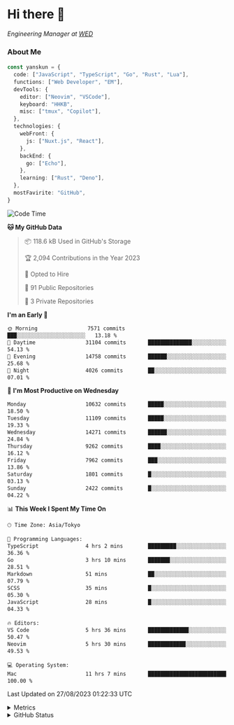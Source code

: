 # Hi there&nbsp;:wave:

<!-- ![Alt text](https://spotify-recently-played-readme.vercel.app/api?user=31kynbuubkiu3r4qh4hjuaglhfay) -->

_Engineering Manager at [WED](https://github.com/wedinc)_

### About Me

```ts
const yanskun = {
  code: ["JavaScript", "TypeScript", "Go", "Rust", "Lua"],
  functions: ["Web Developer", "EM"],
  devTools: {
    editor: ["Neovim", "VSCode"],
    keyboard: "HHKB",
    misc: ["tmux", "Copilot"],
  },
  technologies: {
    webFront: {
      js: ["Nuxt.js", "React"],
    },
    backEnd: {
      go: ["Echo"],
    },
    learning: ["Rust", "Deno"],
  },
  mostFavirite: "GitHub",
}
```

<!--START_SECTION:waka-->
![Code Time](http://img.shields.io/badge/Code%20Time-457%20hrs%2015%20mins-blue)

**🐱 My GitHub Data** 

> 📦 118.6 kB Used in GitHub's Storage 
 > 
> 🏆 2,094 Contributions in the Year 2023
 > 
> 💼 Opted to Hire
 > 
> 📜 91 Public Repositories 
 > 
> 🔑 3 Private Repositories 
 > 
**I'm an Early 🐤** 

```text
🌞 Morning                7571 commits        ███░░░░░░░░░░░░░░░░░░░░░░   13.18 % 
🌆 Daytime                31104 commits       ██████████████░░░░░░░░░░░   54.13 % 
🌃 Evening                14758 commits       ██████░░░░░░░░░░░░░░░░░░░   25.68 % 
🌙 Night                  4026 commits        ██░░░░░░░░░░░░░░░░░░░░░░░   07.01 % 
```
📅 **I'm Most Productive on Wednesday** 

```text
Monday                   10632 commits       █████░░░░░░░░░░░░░░░░░░░░   18.50 % 
Tuesday                  11109 commits       █████░░░░░░░░░░░░░░░░░░░░   19.33 % 
Wednesday                14271 commits       ██████░░░░░░░░░░░░░░░░░░░   24.84 % 
Thursday                 9262 commits        ████░░░░░░░░░░░░░░░░░░░░░   16.12 % 
Friday                   7962 commits        ███░░░░░░░░░░░░░░░░░░░░░░   13.86 % 
Saturday                 1801 commits        █░░░░░░░░░░░░░░░░░░░░░░░░   03.13 % 
Sunday                   2422 commits        █░░░░░░░░░░░░░░░░░░░░░░░░   04.22 % 
```


📊 **This Week I Spent My Time On** 

```text
🕑︎ Time Zone: Asia/Tokyo

💬 Programming Languages: 
TypeScript               4 hrs 2 mins        █████████░░░░░░░░░░░░░░░░   36.36 % 
Go                       3 hrs 10 mins       ███████░░░░░░░░░░░░░░░░░░   28.51 % 
Markdown                 51 mins             ██░░░░░░░░░░░░░░░░░░░░░░░   07.79 % 
SCSS                     35 mins             █░░░░░░░░░░░░░░░░░░░░░░░░   05.30 % 
JavaScript               28 mins             █░░░░░░░░░░░░░░░░░░░░░░░░   04.33 % 

🔥 Editors: 
VS Code                  5 hrs 36 mins       █████████████░░░░░░░░░░░░   50.47 % 
Neovim                   5 hrs 30 mins       ████████████░░░░░░░░░░░░░   49.53 % 

💻 Operating System: 
Mac                      11 hrs 7 mins       █████████████████████████   100.00 % 
```


 Last Updated on 27/08/2023 01:22:33 UTC
<!--END_SECTION:waka-->

<details>
  <summary>Metrics</summary>
  <img src="https://github.com/yanskun/yanskun/blob/main/github-metrics.svg" alt="Metrics">
</details>

<details>
  <summary>GitHub Status</summary>
  <picture>
    <source media="(prefers-color-scheme: dark)" srcset="https://raw.githubusercontent.com/yanskun/yanskun/master/profile-summary-card-output/nord_dark/0-profile-details.svg">
   <img src="https://raw.githubusercontent.com/yanskun/yanskun/master/profile-summary-card-output/default/0-profile-details.svg">
  </picture>
  <br>
  <picture>
    <source media="(prefers-color-scheme: dark)" srcset="https://raw.githubusercontent.com/yanskun/yanskun/master/profile-summary-card-output/nord_dark/1-repos-per-language.svg">
   <img src="https://raw.githubusercontent.com/yanskun/yanskun/master/profile-summary-card-output/default/1-repos-per-language.svg">
  </picture>
  <picture>
    <source media="(prefers-color-scheme: dark)" srcset="https://raw.githubusercontent.com/yanskun/yanskun/master/profile-summary-card-output/nord_dark/2-most-commit-language.svg">
   <img src="https://raw.githubusercontent.com/yanskun/yanskun/master/profile-summary-card-output/default/2-most-commit-language.svg">
  </picture>
  <br>
  <picture>
    <source media="(prefers-color-scheme: dark)" srcset="https://raw.githubusercontent.com/yanskun/yanskun/master/profile-summary-card-output/nord_dark/3-stats.svg">
   <img src="https://raw.githubusercontent.com/yanskun/yanskun/master/profile-summary-card-output/default/3-stats.svg">
  </picture>
  <picture>
    <source media="(prefers-color-scheme: dark)" srcset="https://raw.githubusercontent.com/yanskun/yanskun/master/profile-summary-card-output/nord_dark/4-productive-time.svg">
   <img src="https://raw.githubusercontent.com/yanskun/yanskun/master/profile-summary-card-output/default/4-productive-time.svg">
  </picture>
</details>
